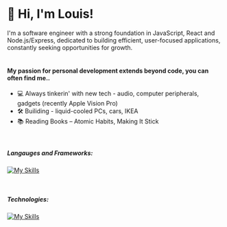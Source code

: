 ### 

<h1 align='left'>👋 Hi, I'm Louis!</h1>
I'm a software engineer with a strong foundation in JavaScript, React and Node.js/Express, dedicated to building efficient, user-focused applications, constantly seeking opportunities for growth. <br/>
<br/>
<h4>My passion for personal development extends beyond code, you can often find me..</h5>

- 💻 Always tinkerin' with new tech - audio, computer peripherals, gadgets (recently Apple Vision Pro)
- 🛠️ Builiding - liquid-cooled PCs, cars, IKEA
- 📚 Reading Books – Atomic Habits, Making It Stick

<br/>

<h5>Langauges and Frameworks:</h5>

[![My Skills](https://skillicons.dev/icons?i=javascript,typescript,react,nextjs,html,css,vuejs,python,java,mysql,graphql,express&theme=dark)](https://skillicons.dev)

<br/>

<h5>Technologies:</h5>

[![My Skills](https://skillicons.dev/icons?i=nodejs,github,git,materialui,webpack,redux,postman,jest,postgres,tailwind,mongodb,aws,figma&theme=dark)](https://skillicons.dev)



<!--
**llam722/llam722** is a ✨ _special_ ✨ repository because its `README.md` (this file) appears on your GitHub profile.

Here are some ideas to get you started:

- 🤔 I’m looking for help with ...
- 💬 Ask me about ...

-->
